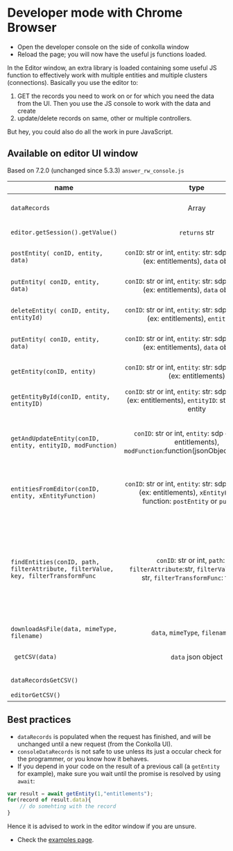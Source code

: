 
# Developer mode with Chrome Browser 

* Open the developer console on the side of conkolla window
* Reload the page; you will now have the useful js functions loaded.

In the Editor window, an extra library is loaded containing some useful JS function to effectively work with multiple entities and multiple clusters (connections). Basically you use the editor to:

1. GET the records you need to work on or for which you need the data from the UI. Then you use the JS console to work with the data and create
2. update/delete records on same, other or multiple controllers.

But hey, you could also do all the work in pure JavaScript.

## Available on editor UI window
Based on 7.2.0 (unchanged since 5.3.3) `answer_rw_console.js`

| name      |      type    | details  |returns|
| ------------- |:-------------:|--------|-------|
|`dataRecords`|Array| Contains the records of the last GET request from the editor window.||
|`editor.getSession().getValue()`|`returns` str| Returns the content if the editor window|str|
|`postEntity( conID, entity, data)`|`conID`: str or int, `entity`: str: sdp object name (ex: entitlements), `data` obj:JSON|Post (usually create) an `entity` *type* for connection `conID` with `data`. _async_:promise|promise|
|`putEntity( conID, entity, data)`|`conID`: str or int, `entity`: str: sdp object name (ex: entitlements), `data` obj:JSON|Put (usually update) an `entity` *type* for connection `conID` with `data`. _async_|promise|
|`deleteEntity( conID, entity, entityId)`|`conID`: str or int, `entity`: str: sdp object name (ex: entitlements), `entityID` str|Delete an `entity` for connection `conID` with identifier `conID` (usually an UUIDv4 or a DN). _async_|promise|
|`putEntity( conID, entity, data)`|`conID`: str or int, `entity`: str: sdp object name (ex: entitlements), `data` obj:JSON|Put (usually update) an `entity` *type* for connection `conID` with `data`. _async_|promise|
|`getEntity(conID, entity)`|`conID`: str or int, `entity`: str: sdp object name (ex: entitlements)| Gets all entities of name `entity`. Stores the result in variable `consoleDataRecords`. _async_|promise|
|`getEntityById(conID, entity, entityID)`|`conID`: str or int, `entity`: str: sdp object name (ex: entitlements), `entityID`: str: uuid of the entity|gets entity by id, sotres it in variable `consoleDataRecords`._async_|promise|
|`getAndUpdateEntity(conID, entity, entityID, modFunction)`|`conID`: str or int, `entity`: sdp object (ex: entitlements), `modFunction`:function(jsonObject):jsonObject|Gets and updates an entity. The `modFunction` should have one argument, for the json object (from the get entity part) and return the modified json object (for the updateEntity part). _async_|promise|
|`entitiesFromEditor(conID, entity, xEntityFunction)`|`conID`: str or int, `entity`: str: sdp object name (ex: entitlements), `xEntityFunction`: function: `postEntity` or `putEntity`|Parses the text in the editor to JSON, then do the `xEntityFunction` on all records in the JSON. Text must represent the sdp entities `entity`._async_|promise|
| `findEntities(conID, path, filterAttribute, filterValue, key, filterTransformFunc`|`conID`: str or int, `path`: str, `filterAttribute`:str, `filterValue`: str, `key`: str, `filterTransformFunc`: function |Find entities on exact match: Search with query=`filterValue`, then for every record found, check if the `record.filterAttribute` exact matches the `filterValue`. If a transform function was given, apply the function on the retrieved record's field before doing the match. Use the `record.key` value when added to the results as an identifier. Matched records are stored in results[]. | promise, containting results[]|
|`downloadAsFile(data, mimeType, filename)`|`data`, `mimeType`, `filename`: str|Download arbitrary data in form of a file.||
|` getCSV(data)`|`data` json object| Gets as CSV preresentation of data; first level deep, values all stringified.|str|
|`dataRecordsGetCSV()`||Wrapper for `getCSV(dataRsession().getValue())`|str|
|`editorGetCSV()`||Wrapper for `getCSV(editor.get)`|str|

## Best practices

* `dataRecords` is populated when the request has finished, and will be unchanged until a new request (from the Conkolla UI).
* `consoleDataRecords` is not safe to use unless its just a occular check for the programmer, or you know how it behaves. 
* If you depend in your code on the result of a previous call (a `getEntity` for example), make sure you wait until the promise is resolved by using `await`:

```javascript
var result = await getEntity(1,"entitlements");
for(record of result.data){
    // do somehting with the record
}
```
Hence it is advised to work in the editor window if you are unsure.

* Check the [examples page](/examples.md).

